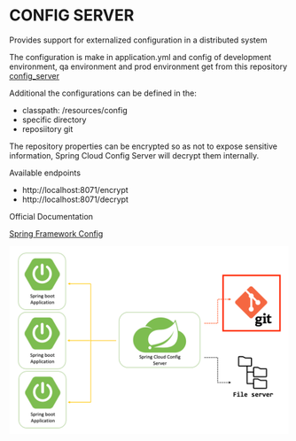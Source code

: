# CONFIG SERVER
Provides support for externalized configuration in a distributed system

The configuration is make in application.yml and config of development environment, qa environment and
prod environment get from this repository [config_server](git@github.com:ugarciacalderon/config.git)

Additional the configurations can be defined in the:
- classpath: /resources/config
- specific directory
- reposiitory git

The repository properties can be encrypted so as not to expose sensitive information, Spring Cloud Config Server
will decrypt them internally.

Available endpoints
- http://localhost:8071/encrypt
- http://localhost:8071/decrypt


Official Documentation

[Spring Framework Config](https://docs.spring.io/spring-cloud-config/docs/current/reference/html/)

![img.png](img.png)
